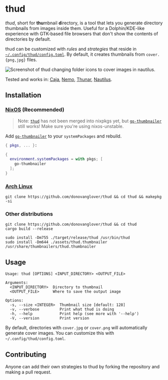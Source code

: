 # thud

*thud*, short for **thu**mbnail **d**irectory, is a tool that lets you generate directory thumbnails from images inside them. Useful for a Dolphin/KDE-like experience with GTK-based file browsers that don't show the contents of directories by default.

thud can be customized with *rules* and *strategies* that reside in [`~/.config/thud/config.toml`](./examples/config.toml). By default, it creates thumbnails from `cover.{png,jpg}` files.

![Screenshot of thud changing folder icons to cover images in nautilus.](./cover.png)

Tested and works in: [Caja](https://github.com/mate-desktop/caja), [Nemo](https://github.com/linuxmint/nemo), [Thunar](https://github.com/xfce-mirror/thunar), [Nautilus](https://github.com/GNOME/nautilus).

## Installation

### [NixOS](https://nixos.wiki/wiki/Overview_of_the_NixOS_Linux_distribution) (Recommended)

> Note: [`thud`](https://github.com/NixOS/nixpkgs/pull/249224) has not been merged into nixpkgs yet, but [`go-thumbnailer`](https://github.com/donovanglover/thud/tree/0.1.0) still works! Make sure you're using nixos-unstable.

Add [`go-thumbnailer`](https://search.nixos.org/packages?channel=unstable&query=go-thumbnailer) to your `systemPackages` and rebuild.

```nix
{ pkgs, ... }:

{
  environment.systemPackages = with pkgs; [
    go-thumbnailer
  ];
}
```

### [Arch Linux](https://archlinux.org/)

```fish
git clone https://github.com/donovanglover/thud && cd thud && makepkg -si
```

### Other distributions

```fish
git clone https://github.com/donovanglover/thud && cd thud
cargo build --release

sudo install -Dm755 ./target/release/thud /usr/bin/thud
sudo install -Dm644 ./assets/thud.thumbnailer /usr/share/thumbnailers/thud.thumbnailer
```

## Usage

```man
Usage: thud [OPTIONS] <INPUT_DIRECTORY> <OUTPUT_FILE>

Arguments:
  <INPUT_DIRECTORY>  Directory to thumbnail
  <OUTPUT_FILE>      Where to save the output image

Options:
  -s, --size <INTEGER>  Thumbnail size [default: 128]
  -v, --verbose         Print what thud is doing
  -h, --help            Print help (see more with '--help')
  -V, --version         Print version
```

By default, directories with `cover.jpg` or `cover.png` will automatically generate cover images. You can customize this with `~/.config/thud/config.toml`.

## Contributing

Anyone can add their own strategies to thud by forking the repository and making a pull request.
